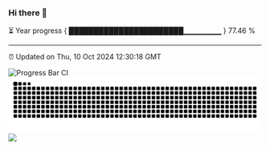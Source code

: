### Hi there 👋

⏳ Year progress { ███████████████████████▁▁▁▁▁▁▁ } 77.46 %

---

⏰ Updated on Thu, 10 Oct 2024 12:30:18 GMT

![Progress Bar CI](https://github.com/liununu/liununu/workflows/Progress%20Bar%20CI/badge.svg)![](https://raw.githubusercontent.com/L1cardo/L1cardo/main/assets/github-contribution-grid-snake.svg)![](https://raw.githubusercontent.com/seesaws/seesaws/main/assets/github-contribution-grid-snake.svg)
